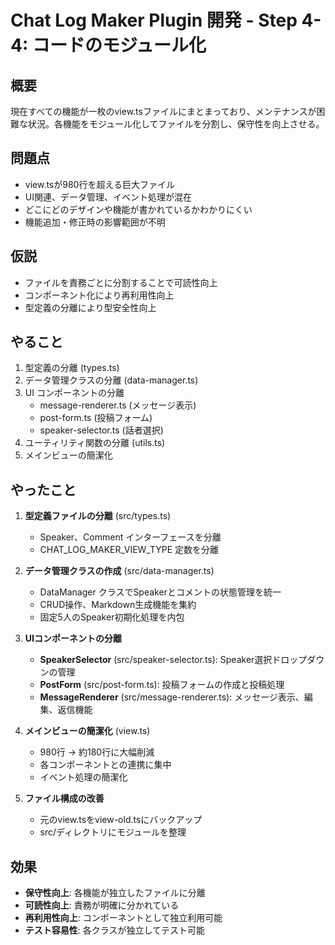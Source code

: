 # Chat Log Maker Plugin 開発 - Step 4-4: コードのモジュール化

## 概要

現在すべての機能が一枚のview.tsファイルにまとまっており、メンテナンスが困難な状況。各機能をモジュール化してファイルを分割し、保守性を向上させる。

## 問題点

- view.tsが980行を超える巨大ファイル
- UI関連、データ管理、イベント処理が混在
- どこにどのデザインや機能が書かれているかわかりにくい
- 機能追加・修正時の影響範囲が不明

## 仮説

- ファイルを責務ごとに分割することで可読性向上
- コンポーネント化により再利用性向上
- 型定義の分離により型安全性向上

## やること

1. 型定義の分離 (types.ts)
2. データ管理クラスの分離 (data-manager.ts)
3. UI コンポーネントの分離
   - message-renderer.ts (メッセージ表示)
   - post-form.ts (投稿フォーム)
   - speaker-selector.ts (話者選択)
4. ユーティリティ関数の分離 (utils.ts)
5. メインビューの簡潔化

## やったこと

1. **型定義ファイルの分離** (src/types.ts)
   - Speaker、Comment インターフェースを分離
   - CHAT_LOG_MAKER_VIEW_TYPE 定数を分離

2. **データ管理クラスの作成** (src/data-manager.ts)
   - DataManager クラスでSpeakerとコメントの状態管理を統一
   - CRUD操作、Markdown生成機能を集約
   - 固定5人のSpeaker初期化処理を内包

3. **UIコンポーネントの分離**
   - **SpeakerSelector** (src/speaker-selector.ts): Speaker選択ドロップダウンの管理
   - **PostForm** (src/post-form.ts): 投稿フォームの作成と投稿処理
   - **MessageRenderer** (src/message-renderer.ts): メッセージ表示、編集、返信機能

4. **メインビューの簡潔化** (view.ts)
   - 980行 → 約180行に大幅削減
   - 各コンポーネントとの連携に集中
   - イベント処理の簡潔化

5. **ファイル構成の改善**
   - 元のview.tsをview-old.tsにバックアップ
   - src/ディレクトリにモジュールを整理

## 効果

- **保守性向上**: 各機能が独立したファイルに分離
- **可読性向上**: 責務が明確に分かれている
- **再利用性向上**: コンポーネントとして独立利用可能
- **テスト容易性**: 各クラスが独立してテスト可能
